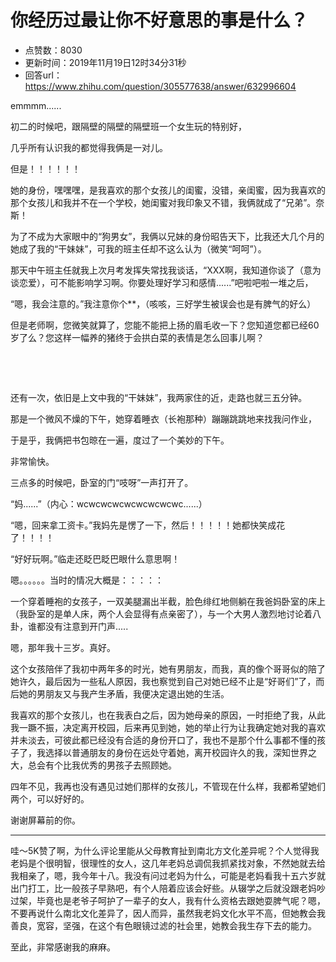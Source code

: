 # 你经历过最让你不好意思的事是什么？
- 点赞数：8030
- 更新时间：2019年11月19日12时34分31秒
- 回答url：https://www.zhihu.com/question/305577638/answer/632996604
<body>
 <p data-pid="MuOvYW9q">emmmm......</p>
 <p data-pid="dn8_K77L">初二的时候吧，跟隔壁的隔壁的隔壁班一个女生玩的特别好，</p>
 <p data-pid="PKw_FZjh">几乎所有认识我的都觉得我俩是一对儿。</p>
 <p data-pid="biYekWOB">但是！！！！！！</p>
 <p data-pid="RUtn7LPi">她的身份，嘿嘿嘿，是我喜欢的那个女孩儿的闺蜜，没错，亲闺蜜，因为我喜欢的那个女孩儿和我并不在一个学校，她闺蜜对我印象又不错，我俩就成了“兄弟”。奈斯！</p>
 <p data-pid="KDv8QV1p">为了不成为大家眼中的“狗男女”，我俩以兄妹的身份昭告天下，比我还大几个月的她成了我的“干妹妹”，可我的班主任却不这么认为（微笑“呵呵”）。</p>
 <p data-pid="DRS0fbOY">那天中午班主任就我上次月考发挥失常找我谈话，“XXX啊，我知道你谈了（意为谈恋爱），可不能影响学习啊。你要处理好学习和感情......”吧啦吧啦一堆之后，</p>
 <p data-pid="yl92nCFt">“嗯，我会注意的。”我注意你个**，（咳咳，三好学生被误会也是有脾气的好么）</p>
 <p data-pid="tgL3FJOi">但是老师啊，您微笑就算了，您能不能把上扬的眉毛收一下？您知道您都已经60岁了么？您这样一幅养的猪终于会拱白菜的表情是怎么回事儿啊？</p>
 <p class="ztext-empty-paragraph"><br></p>
 <p class="ztext-empty-paragraph"><br></p>
 <p data-pid="rEJcxxyK">还有一次，依旧是上文中我的“干妹妹”，我两家住的近，走路也就三五分钟。</p>
 <p data-pid="gsarOuYb">那是一个微风不燥的下午，她穿着睡衣（长袍那种）蹦蹦跳跳地来找我问作业，</p>
 <p data-pid="ObtHCe_d">于是乎，我俩把书包晾在一遍，度过了一个美妙的下午。</p>
 <p data-pid="kEkD27gD">非常愉快。</p>
 <p data-pid="5HwuGhIr">三点多的时候吧，卧室的门“吱呀”一声打开了。</p>
 <p data-pid="-hzpu9Fr">“妈......”（内心：wcwcwcwcwcwcwcwcwc......）</p>
 <p data-pid="rDIzemBO">“嗯，回来拿工资卡。”我妈先是愣了一下，然后！！！！！她都快笑成花了！！！！</p>
 <p data-pid="OlGHjNtD">“好好玩啊。”临走还眨巴眨巴眼什么意思啊！</p>
 <p data-pid="4FoDdRoH">嗯。。。。。。当时的情况大概是：：：：：</p>
 <p data-pid="AQondU_J">一个穿着睡袍的女孩子，一双美腿漏出半截，脸色绯红地侧躺在我爸妈卧室的床上（我卧室的是单人床，两个人会显得有点亲密了），与一个大男人激烈地讨论着八卦，谁都没有注意到开门声.....</p>
 <p data-pid="cVp4aeYc">嗯，那年我十三岁。真好。</p>
 <p data-pid="_GiDxNpt">这个女孩陪伴了我初中两年多的时光，她有男朋友，而我，真的像个哥哥似的陪了她许久，最后因为一些私人原因，我也察觉到自己对她已经不止是“好哥们”了，而后她的男朋友又与我产生矛盾，我便决定退出她的生活。</p>
 <p data-pid="9IL87sNu">我喜欢的那个女孩儿，也在我表白之后，因为她母亲的原因，一时拒绝了我，从此我一蹶不振，决定离开校园，后来再见到她，她的举止行为让我确定她对我的喜欢并未淡去，可彼此都已经没有合适的身份开口了，我也不是那个什么事都不懂的孩子了，我选择以普通朋友的身份在远处守着她，离开校园许久的我，深知世界之大，总会有个比我优秀的男孩子去照顾她。</p>
 <p data-pid="qQ28iL0L">四年不见，我再也没有遇见过她们那样的女孩儿，不管现在什么样，我都希望她们两个，可以好好的。</p>
 <p data-pid="i8gm74h0">谢谢屏幕前的你。</p>
 <hr>
 <p data-pid="-eWjFhnH">哇～5K赞了啊，为什么评论里能从父母教育扯到南北方文化差异呢？个人觉得我老妈是个很明智，很理性的女人，这几年老妈总调侃我抓紧找对象，不然她就去给我相亲了，嗯，我今年十八。我没有问过老妈为什么，可能是老妈看我十五六岁就出门打工，比一般孩子早熟吧，有个人陪着应该会好些。从辍学之后就没跟老妈吵过架，毕竟也是老爷子呵护了一辈子的女人，我有什么资格去跟她耍脾气呢？嗯，不要再说什么南北文化差异了，因人而异，虽然我老妈文化水平不高，但她教会我善良，宽容，坚强，在这个有色眼镜过滤的社会里，她教会我生存下去的能力。</p>
 <p data-pid="Z59YjLic">至此，非常感谢我的麻麻。</p>
</body>